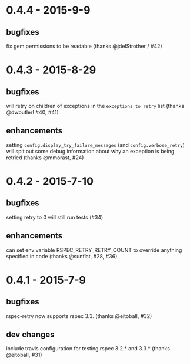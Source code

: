 # 0.4.4 - 2015-9-9
## bugfixes
fix gem permissions to be readable (thanks @jdelStrother / #42)

# 0.4.3 - 2015-8-29
## bugfixes
will retry on children of exceptions in the `exceptions_to_retry` list
(thanks @dwbutler! #40, #41)

## enhancements
setting `config.display_try_failure_messages` (and `config.verbose_retry`) will
spit out some debug information about why an exception is being retried
(thanks @mmorast, #24)

# 0.4.2 - 2015-7-10
## bugfixes
setting retry to 0 will still run tests (#34)

## enhancements
can set env variable RSPEC_RETRY_RETRY_COUNT to override anything specified in
code (thanks @sunflat, #28, #36)

# 0.4.1 - 2015-7-9
## bugfixes
rspec-retry now supports rspec 3.3. (thanks @eitoball, #32)

## dev changes
include travis configuration for testing rspec 3.2.* and 3.3.*
(thanks @eitoball, #31)

